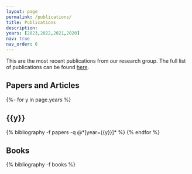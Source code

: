 ```yaml
---
layout: page
permalink: /publications/
title: Publications
description:
years: [2023,2022,2021,2020]
nav: true
nav_order: 6
---
```

This are the most recent publications from our research group. The full list of publications can be found [here](https://pure.fh-ooe.at/de/organisations/smart-mechatronics-engineering/publications/).

## Papers and Articles
<!-- _pages/publications.md -->
<div class="publications">

{%- for y in page.years %}
  <h2 class="year">{{y}}</h2>
  {% bibliography -f papers -q @*[year={{y}}]* %}
{% endfor %}

</div>

## Books
<!-- _pages/publications.md -->
<div class="publications">

{% bibliography -f books %}

</div>
